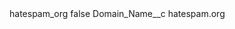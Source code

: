 <?xml version="1.0" encoding="UTF-8"?>
<CustomMetadata xmlns="http://soap.sforce.com/2006/04/metadata" xmlns:xsi="http://www.w3.org/2001/XMLSchema-instance" xmlns:xsd="http://www.w3.org/2001/XMLSchema">
    <label>hatespam_org</label>
    <protected>false</protected>
    <values>
        <field>Domain_Name__c</field>
        <value xsi:type="xsd:string">hatespam.org</value>
    </values>
</CustomMetadata>
